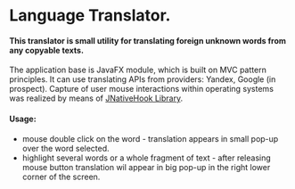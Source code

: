 Language Translator.
===================
#### This translator is small utility for translating foreign unknown words from any copyable texts.

The application base is JavaFX module, which is built on MVC pattern principles. It can use translating APIs from providers: Yandex, Google (in prospect).
Capture of user mouse interactions within operating systems was realized by means of [JNativeHook Library](https://github.com/kwhat/jnativehook).

#### Usage: 
- mouse double click on the word - translation appears in small pop-up over the word selected.
- highlight several words or a whole fragment of text - after releasing mouse button translation wil appear in big pop-up in the right lower corner of the screen.
